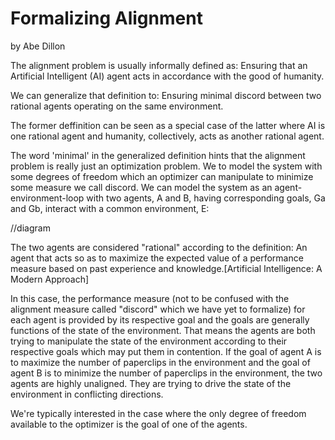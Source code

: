 # Formalizing Alignment 
by Abe Dillon 

The alignment problem is usually informally defined as: 
  Ensuring that an Artificial Intelligent (AI) agent acts in accordance with the good of humanity.
  
We can generalize that definition to:
  Ensuring minimal discord between two rational agents operating on the same environment.
  
The former deffinition can be seen as a special case of the latter where AI is one rational agent and humanity, collectively, acts as another rational agent.

The word 'minimal' in the generalized definition hints that the alignment problem is really just an optimization problem. We to model the system with some degrees of freedom which an optimizer can manipulate to minimize some measure we call discord. We can model the system as an agent-environment-loop with two agents, A and B, having corresponding goals, Ga and Gb, interact with a common environment, E:

//diagram

The two agents are considered "rational" according to the definition:
  An agent that acts so as to maximize the expected value of a performance measure based on past experience and knowledge.[Artificial Intelligence: A Modern Approach]
  
In this case, the performance measure (not to be confused with the alignment measure called "discord" which we have yet to formalize) for each agent is provided by its respective goal and the goals are generally functions of the state of the environment. That means the agents are both trying to manipulate the state of the environment according to their respective goals which may put them in contention. If the goal of agent A is to maximize the number of paperclips in the environment and the goal of agent B is to minimize the number of paperclips in the environment, the two agents are highly unaligned. They are trying to drive the state of the environment in conflicting directions.

We're typically interested in the case where the only degree of freedom available to the optimizer is the goal of one of the agents.
